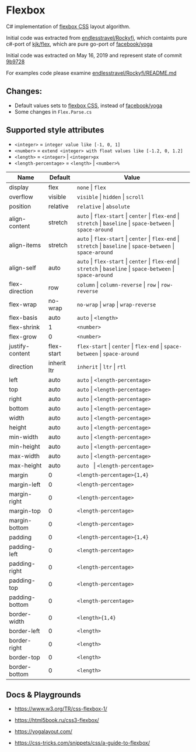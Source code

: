 # Flexbox

C# implementation of [flexbox CSS](https://www.w3.org/TR/css-flexbox-1/) layout algorithm. 

Initial code was extracted from [endlesstravel/Rockyfi](https://github.com/endlesstravel/Rockyfi), which containts pure c#-port of [kjk/flex](https://github.com/kjk/flex), which are pure go-port of [facebook/yoga](https://github.com/facebook/yoga) 

Initial code was extracted on May 16, 2019 and represent state of commit [9b9728](https://github.com/endlesstravel/Rockyfi/tree/9b972864658479a2f353c1e0043a926698061298)

For examples code please examine [endlesstravel/Rockyfi/README.md](https://github.com/endlesstravel/Rockyfi/blob/9b972864658479a2f353c1e0043a926698061298/README.md#usage)

## Changes:

* Default values sets to [flexbox CSS](https://www.w3.org/TR/css-flexbox-1/), instead of [facebook/yoga](https://github.com/facebook/yoga) 
* Some changes in `Flex.Parse.cs`

## Supported style attributes

* `<integer>` = `integer value like [-1, 0, 1]` 
* `<number>` = `extend <integer> with float values like [-1.2, 0, 1.2]`
* `<length>` = `<integer>` | `<integer>px`
* `<length-percentage>` = `<length>` | `<number>%`

| Name | Default | Value |                                 
|-|-|-|
| display | flex | `none` \| `flex` |
| overflow | visible | `visible` \| `hidden` \| `scroll` |
| position | relative | `relative` \| `absolute` |
| align-content | stretch | `auto` \| `flex-start` \| `center` \| `flex-end` \| `stretch` \| `baseline` \| `space-between` \| `space-around` |
| align-items | stretch | `auto` \| `flex-start` \| `center` \| `flex-end` \| `stretch` \| `baseline` \| `space-between` \| `space-around` |
| align-self | auto | `auto` \| `flex-start` \| `center` \| `flex-end` \| `stretch` \| `baseline` \| `space-between` \| `space-around` |
| flex-direction | row | `column` \| `column-reverse` \| `row` \| `row-reverse` |
| flex-wrap | no-wrap | `no-wrap` \| `wrap` \| `wrap-reverse` |
| flex-basis | auto | `auto` \| `<length>` |
| flex-shrink | 1 | `<number>` |
| flex-grow | 0 | `<number>` |
| justify-content | flex-start | `flex-start` \| `center` \| `flex-end` \| `space-between` \| `space-around` |
| direction | inherit ltr | `inherit` \| `ltr` \| `rtl` |
| left | auto | `auto` \| `<length-percentage>` |
| top | auto | `auto` \| `<length-percentage>` |
| right | auto | `auto` \| `<length-percentage>` |
| bottom | auto | `auto` \| `<length-percentage>` |
| width | auto | `auto` \| `<length-percentage>` |
| height | auto | `auto` \| `<length-percentage>` |
| min-width | auto | `auto` \| `<length-percentage>` |
| min-height | auto | `auto` \| `<length-percentage>` |
| max-width | auto | `auto` \| `<length-percentage>` |
| max-height | auto | `auto ` \| `<length-percentage>` |
| margin | 0 | `<length-percentage>{1,4}` |
| margin-left | 0 | `<length-percentage>` |
| margin-right | 0 | `<length-percentage>` |
| margin-top | 0 | `<length-percentage>` |
| margin-bottom | 0 | `<length-percentage>` |
| padding | 0 | `<length-percentage>{1,4}` |
| padding-left | 0 | `<length-percentage>` |
| padding-right | 0 | `<length-percentage>` |
| padding-top | 0 | `<length-percentage>` |
| padding-bottom | 0 | `<length-percentage>` |
| border-width | 0 | `<length>{1,4}` |
| border-left | 0 | `<length>` |
| border-right | 0 | `<length>` |
| border-top | 0 | `<length>` |
| border-bottom | 0 | `<length>` |

## Docs & Playgrounds

* https://www.w3.org/TR/css-flexbox-1/

* https://html5book.ru/css3-flexbox/

* https://yogalayout.com/

* https://css-tricks.com/snippets/css/a-guide-to-flexbox/
